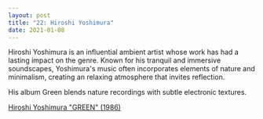 ```yaml
---
layout: post
title: "22: Hiroshi Yoshimura"
date: 2021-01-08
---
```


Hiroshi Yoshimura is an influential ambient artist whose work has had a lasting impact on the genre. Known for his tranquil and immersive soundscapes, Yoshimura's music often incorporates elements of nature and minimalism, creating an relaxing atmosphere that invites reflection. 

His album Green blends nature recordings with subtle electronic textures.

[Hiroshi Yoshimura "GREEN" (1986)](https://youtu.be/Q-k9Xu5O7AY)  
